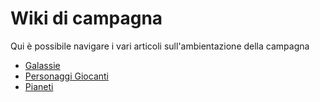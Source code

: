 # Wiki di campagna

Qui è possibile navigare i vari articoli sull'ambientazione della campagna

* [Galassie](/wiki/galassie.md)
* [Personaggi Giocanti](/wiki/personaggi_giocanti.md)
* [Pianeti](/wiki/pianeti.md)

